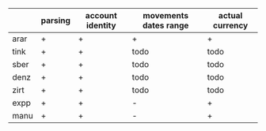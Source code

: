 |     | parsing | account identity | movements dates range | actual currency|
|-----|---------|------------------|-----------------------|----------------|
|arar | +       | +                | +                     | +              |
|tink | +       | +                | todo                  | todo           |
|sber | +       | +                | todo                  | todo           |
|denz | +       | +                | todo                  | todo           |
|zirt | +       | +                | todo                  | todo           |
|expp | +       | +                | -                     | +              |
|manu | +       | +                | -                     | +              |
